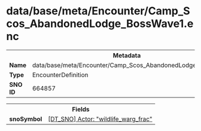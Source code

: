 <h1>data/base/meta/Encounter/Camp_Scos_AbandonedLodge_BossWave1.enc</h1><table><tr><th colspan="100%">Metadata</th></tr><tr><td><b>Name</b></td><td>data/base/meta/Encounter/Camp_Scos_AbandonedLodge_BossWave1.enc</td></tr><tr><td><b>Type</b></td><td>EncounterDefinition</td></tr><tr><td><b>SNO ID</b></td><td>664857</td></tr></table>

<table><tr><th colspan="100%">Fields</th></tr><tr><td><b>snoSymbol</b></td><td><a href="..\Actor\wildlife_warg_frac.acr.md">[DT_SNO] Actor: "wildlife_warg_frac"</a></td></tr></table>

